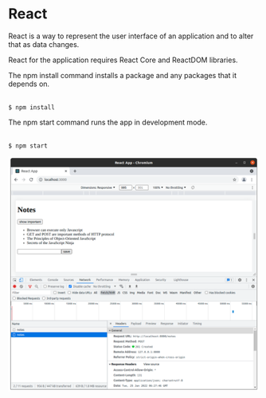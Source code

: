 # React

React is a way to represent the user interface of an application and to alter that as data changes.

React for the application requires React Core and ReactDOM libraries.

The npm install command installs a package and any packages that it depends on.

```

$ npm install

```
The npm start command runs the app in development mode.

```

$ npm start

```

![alt text](https://github.com/jylhakos/InternetOfThings/blob/main/React/REACT_AXIOS_POST.png?raw=true)
